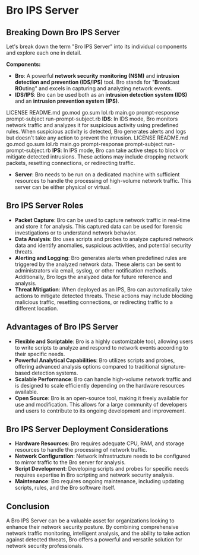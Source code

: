 # Bro IPS Server
## Breaking Down Bro IPS Server

Let's break down the term \"Bro IPS Server\" into its individual components and explore each one in detail. 

**Components:**

* **Bro**: A powerful **network security monitoring (NSM)** and **intrusion detection and prevention (IDS/IPS)** tool. Bro stands for \"**B**roadcast **RO**uting\" and excels in capturing and analyzing network events.
* **IDS/IPS**: Bro can be used both as an **intrusion detection system (IDS)** and an **intrusion prevention system (IPS)**.

 LICENSE README.md go.mod go.sum lol.rb main.go prompt-response prompt-subject run-prompt-subject.rb **IDS**: In IDS mode, Bro monitors network traffic and analyzes it for suspicious activity using predefined rules. When suspicious activity is detected, Bro generates alerts and logs but doesn't take any action to prevent the intrusion.
 LICENSE README.md go.mod go.sum lol.rb main.go prompt-response prompt-subject run-prompt-subject.rb **IPS**: In IPS mode, Bro can take active steps to block or mitigate detected intrusions. These actions may include dropping network packets, resetting connections, or redirecting traffic.

* **Server**: Bro needs to be run on a dedicated machine with sufficient resources to handle the processing of high-volume network traffic. This server can be either physical or virtual.

## Bro IPS Server Roles

* **Packet Capture**: Bro can be used to capture network traffic in real-time and store it for analysis. This captured data can be used for forensic investigations or to understand network behavior.
* **Data Analysis**: Bro uses scripts and probes to analyze captured network data and identify anomalies, suspicious activities, and potential security threats.
* **Alerting and Logging**: Bro generates alerts when predefined rules are triggered by the analyzed network data. These alerts can be sent to administrators via email, syslog, or other notification methods. Additionally, Bro logs the analyzed data for future reference and analysis.
* **Threat Mitigation**: When deployed as an IPS, Bro can automatically take actions to mitigate detected threats. These actions may include blocking malicious traffic, resetting connections, or redirecting traffic to a different location.

## Advantages of Bro IPS Server

* **Flexible and Scriptable**: Bro is a highly customizable tool, allowing users to write scripts to analyze and respond to network events according to their specific needs.
* **Powerful Analytical Capabilities**: Bro utilizes scripts and probes, offering advanced analysis options compared to traditional signature-based detection systems.
* **Scalable Performance**: Bro can handle high-volume network traffic and is designed to scale efficiently depending on the hardware resources available.
* **Open Source**: Bro is an open-source tool, making it freely available for use and modification. This allows for a large community of developers and users to contribute to its ongoing development and improvement.

## Bro IPS Server Deployment Considerations

* **Hardware Resources**: Bro requires adequate CPU, RAM, and storage resources to handle the processing of network traffic.
* **Network Configuration**: Network infrastructure needs to be configured to mirror traffic to the Bro server for analysis.
* **Script Development**: Developing scripts and probes for specific needs requires expertise in Bro scripting and network security analysis.
* **Maintenance**: Bro requires ongoing maintenance, including updating scripts, rules, and the Bro software itself.

## Conclusion

A Bro IPS Server can be a valuable asset for organizations looking to enhance their network security posture. By combining comprehensive network traffic monitoring, intelligent analysis, and the ability to take action against detected threats, Bro offers a powerful and versatile solution for network security professionals. 

